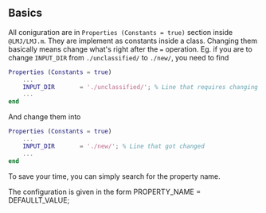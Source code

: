 ## Basics
All coniguration are in `Properties (Constants = true)` section inside `@LMJ/LMJ.m`. They are implement as constants inside a class. Changing them basically means change what's right after the `=` operation. Eg. if you are to change `INPUT_DIR` from `./unclassified/` to `./new/`, you need to find
````matlab
Properties (Constants = true)
    ...
    INPUT_DIR       = './unclassified/'; % Line that requires changing
    ...
end
````
And change them into 
````matlab
Properties (Constants = true)
    ...
    INPUT_DIR       = './new/'; % Line that got changed
    ...
end
````
To save your time, you can simply search for the property name. 

The configuration is given in the form 
    PROPERTY_NAME = DEFAULLT_VALUE;